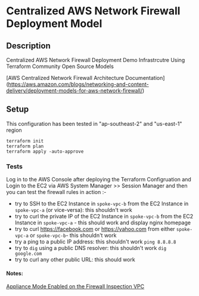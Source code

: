 # Centralized AWS Network Firewall Deployment Model

## Description
Centralized AWS Network Firewall Deployment Demo Infrastrcutre Using Terraform Community Open Source Models

[AWS Centralized Network Firewall Architecture Documentation]
(https://aws.amazon.com/blogs/networking-and-content-delivery/deployment-models-for-aws-network-firewall/)

## Setup
This configuration has been tested in "ap-southeast-2" and "us-east-1" region

```
terraform init
terraform plan
terraform apply -auto-approve
```

### Tests
Log in to the AWS Console after deploying the Terraform Configruation and Login to the EC2 via AWS System Manager >> Session Manager
and then you can test the firewall rules in action :-
- try to SSH to the EC2 Instance in `spoke-vpc-b` from the EC2 Instance in `spoke-vpc-a` (or vice-versa): this shouldn't work
- try to curl the private IP of the EC2 Instance in `spoke-vpc-b` from the EC2 Instance in `spoke-vpc-a` - this should work and display nginx homepage
- try to curl https://facebook.com or https://yahoo.com from either `spoke-vpc-a` or `spoke-vpc-b`-  this shouldn't work
- try a ping to a public IP address: this shouldn't work `ping 8.8.8.8`
- try to `dig` using a public DNS resolver: this shouldn't work `dig google.com`
- try to curl any other public URL: this should work

#### Notes:
[Appliance Mode Enabled on the Firewall Inspection VPC](https://aws.amazon.com/blogs/networking-and-content-delivery/centralized-inspection-architecture-with-aws-gateway-load-balancer-and-aws-transit-gateway/)
